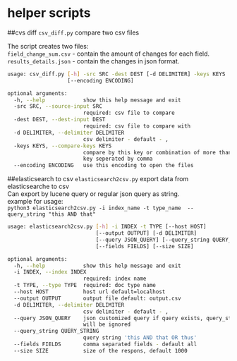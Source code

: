 # helper scripts

##cvs diff
`csv_diff.py` compare two csv files<br>

The script creates two files:<br> 
`field_change_sum.csv` - contain the amount of changes for each field.<br>
`results_details.json` - contain the changes in json format.


```bash
usage: csv_diff.py [-h] -src SRC -dest DEST [-d DELIMITER] -keys KEYS
                   [--encoding ENCODING]

optional arguments:
  -h, --help            show this help message and exit
  -src SRC, --source-input SRC
                        required: csv file to compare
  -dest DEST, --dest-input DEST
                        required: csv file to compare with
  -d DELIMITER, --delimiter DELIMITER
                        csv delimiter - default - ,
  -keys KEYS, --compare-keys KEYS
                        compare by this key or combination of more than one
                        key seperated by comma
  --encoding ENCODING   use this encoding to open the files

```




##elasticsearch to csv
`elasticsearch2csv.py` export data from elasticsearche to csv <br>
Can export by lucene query or regular json query as string.<br>
example for usage:<br>
`python3 elasticsearch2csv.py -i index_name -t type_name  --query_string "this AND that"`
```bash
usage: elasticsearch2csv.py [-h] -i INDEX -t TYPE [--host HOST]
                            [--output OUTPUT] [-d DELIMITER]
                            [--query JSON_QUERY] [--query_string QUERY_STRING]
                            [--fields FIELDS] [--size SIZE]

optional arguments:
  -h, --help            show this help message and exit
  -i INDEX, --index INDEX
                        required: index name
  -t TYPE, --type TYPE  required: doc type name
  --host HOST           host url default=localhost
  --output OUTPUT       output file default: output.csv
  -d DELIMITER, --delimiter DELIMITER
                        csv delimiter - default - ,
  --query JSON_QUERY    json customized query if query exists, query_string
                        will be ignored
  --query_string QUERY_STRING
                        query string 'this AND that OR thus'
  --fields FIELDS       comma separated fields - default all
  --size SIZE           size of the respons, default 1000

```

